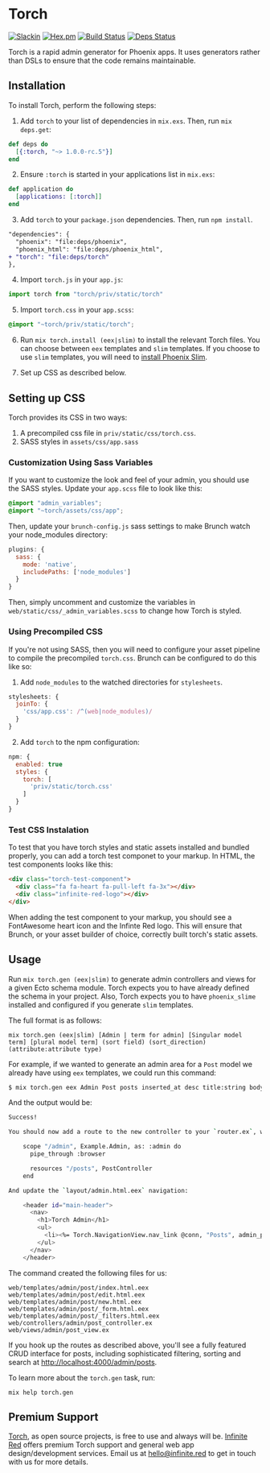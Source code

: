 # Torch
[![Slackin](https://infiniteredcommunity.herokuapp.com/badge.svg)](https://infiniteredcommunity.herokuapp.com/)
[![Hex.pm](https://img.shields.io/hexpm/v/torch.svg)](https://hex.pm/packages/torch)
[![Build Status](https://semaphoreci.com/api/v1/projects/b2c7b27b-ce6c-4b1c-b2a4-df3390f80380/1248783/shields_badge.svg)](https://semaphoreci.com/ir/torch)
[![Deps Status](https://beta.hexfaktor.org/badge/all/github/infinitered/torch.svg)](https://beta.hexfaktor.org/github/infinitered/torch)

Torch is a rapid admin generator for Phoenix apps. It uses generators rather than DSLs to ensure that the code remains maintainable.

## Installation

To install Torch, perform the following steps:

1. Add `torch` to your list of dependencies in `mix.exs`. Then, run `mix deps.get`:

```elixir
def deps do
  [{:torch, "~> 1.0.0-rc.5"}]
end
```

2. Ensure `:torch` is started in your applications list in `mix.exs`:

```elixir
def application do
  [applications: [:torch]]
end
```

3. Add `torch` to your `package.json` dependencies. Then, run `npm install`.

```diff
"dependencies": {
  "phoenix": "file:deps/phoenix",
  "phoenix_html": "file:deps/phoenix_html",
+ "torch": "file:deps/torch"
},
```

4. Import `torch.js` in your `app.js`:

```js
import torch from "torch/priv/static/torch"
```

5. Import `torch.css` in your `app.scss`:

```css
@import "~torch/priv/static/torch";
```

6. Run `mix torch.install (eex|slim)` to install the relevant Torch files. You can choose between `eex` templates and `slim` templates. If you choose to use `slim` templates, you will need to [install Phoenix Slim](https://github.com/slime-lang/phoenix_slime).

7. Set up CSS as described below.

## Setting up CSS

Torch provides its CSS in two ways:

1. A precompiled css file in `priv/static/css/torch.css`.
2. SASS styles in `assets/css/app.sass`

### Customization Using Sass Variables

If you want to customize the look and feel of your admin, you should use the SASS styles. Update your `app.scss` file to look like this:

```css
@import "admin_variables";
@import "~torch/assets/css/app";
```

Then, update your `brunch-config.js` sass settings to make Brunch watch your node_modules directory:

```js
plugins: {
  sass: {
    mode: 'native',
    includePaths: ['node_modules']
  }
}
```

Then, simply uncomment and customize the variables in `web/static/css/_admin_variables.scss` to change how Torch is styled.

### Using Precompiled CSS

If you're not using SASS, then you will need to configure your asset pipeline to compile the precompiled `torch.css`. Brunch can be configured to do this like so:

1. Add `node_modules` to the watched directories for `stylesheets`.

```js
stylesheets: {
  joinTo: {
    'css/app.css': /^(web|node_modules)/
  }
}
```

2. Add `torch` to the npm configuration:

```js
npm: {
  enabled: true
  styles: {
    torch: [
      'priv/static/torch.css'
    ]
  }
}
```

### Test CSS Instalation

To test that you have torch styles and static assets installed and bundled properly, you can add a torch test componet to your markup. In HTML, the test components looks like this:

```html
<div class="torch-test-component">
  <div class="fa fa-heart fa-pull-left fa-3x"></div>
  <div class="infinite-red-logo"></div>
</div>
```

When adding the test component to your markup, you should see a FontAwesome heart icon and the Infinte Red logo. This will ensure that Brunch, or your asset builder of choice, correctly built torch's static assets.

## Usage

Run `mix torch.gen (eex|slim)` to generate admin controllers and views for a given Ecto schema module. Torch expects you to have already defined the schema in your project.
Also, Torch expects you to have `phoenix_slime` installed and configured if you generate `slim` templates.

The full format is as follows:

`mix torch.gen (eex|slim) [Admin | term for admin] [Singular
model term] [plural model term] (sort field) (sort_direction)
(attribute:attribute type)`

For example, if we wanted to generate an admin area for a `Post` model we already have using `eex` templates, we could run this command:

```bash
$ mix torch.gen eex Admin Post posts inserted_at desc title:string body:text inserted_at:date
```

And the output would be:

```bash
Success!

You should now add a route to the new controller to your `router.ex`, within the `:admin` scope:

    scope "/admin", Example.Admin, as: :admin do
      pipe_through :browser

      resources "/posts", PostController
    end

And update the `layout/admin.html.eex` navigation:

    <header id="main-header">
      <nav>
        <h1>Torch Admin</h1>
        <ul>
          <li><%= Torch.NavigationView.nav_link @conn, "Posts", admin_post_path(@conn, :index) %></a>
        </ul>
      </nav>
    </header>
```

The command created the following files for us:

```
web/templates/admin/post/index.html.eex
web/templates/admin/post/edit.html.eex
web/templates/admin/post/new.html.eex
web/templates/admin/post/_form.html.eex
web/templates/admin/post/_filters.html.eex
web/controllers/admin/post_controller.ex
web/views/admin/post_view.ex
```

If you hook up the routes as described above, you'll see a fully featured CRUD interface for posts, including sophisticated filtering, sorting and search at <http://localhost:4000/admin/posts>.

To learn more about the `torch.gen` task, run:

```
mix help torch.gen
```

## Premium Support

[Torch](https://github.com/infinitered/torch), as open source projects, is free to use and always will be. [Infinite Red](https://infinite.red/) offers premium Torch support and general web app design/development services. Email us at [hello@infinite.red](mailto:hello@infinite.red) to get in touch with us for more details.
